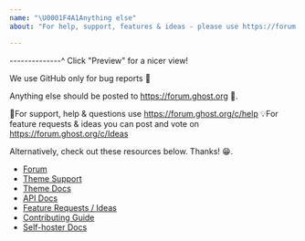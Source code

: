 ```yaml
---
name: "\U0001F4A1Anything else"
about: "For help, support, features & ideas - please use https://forum.ghost.org \U0001F46B "

---
```


--------------^ Click "Preview" for a nicer view!

We use GitHub only for bug reports 🐛

Anything else should be posted to https://forum.ghost.org 👫.

🚨For support, help & questions use https://forum.ghost.org/c/help
💡For feature requests & ideas you can post and vote on https://forum.ghost.org/c/Ideas

Alternatively, check out these resources below. Thanks! 😁.

- [Forum](https://forum.ghost.org/c/help)
- [Theme Support](https://forum.ghost.org/c/themes)
- [Theme Docs](http://themes.ghost.org/)
- [API Docs](https://docs.ghost.org/api/)
- [Feature Requests / Ideas](https://forum.ghost.org/c/Ideas)
- [Contributing Guide](https://docs.ghost.org/docs/contributing)
- [Self-hoster Docs](https://docs.ghost.org/)
